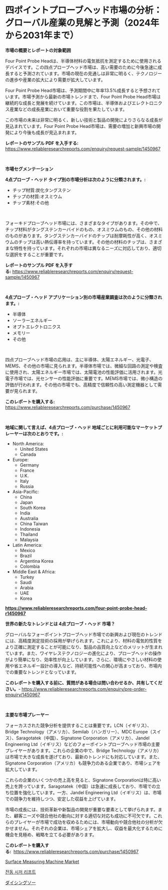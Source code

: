 <p><h1>四ポイントプローブヘッド市場の分析：グローバル産業の見解と予測（2024年から2031年まで）</h1></p><p><strong>市場の概要とレポートの対象範囲</strong></p>
<p><p>Four Point Probe Headは、半導体材料の電気抵抗を測定するために使用されるデバイスです。この四点プローブヘッド市場は、高い需要のために今後急速に成長すると予測されています。市場の現在の見通しは非常に明るく、テクノロジーの進歩や産業の拡大により需要が拡大しています。</p><p>Four Point Probe Head市場は、予測期間中に年率13.5%成長すると予想されています。市場予測から最新の市場トレンドまで、Four Point Probe Head市場は継続的な成長と発展を続けています。この市場は、半導体およびエレクトロニクス産業などの成長産業において重要な役割を果たしています。</p><p>この市場の未来は非常に明るく、新しい技術と製品の開発によりさらなる成長が見込まれています。Four Point Probe Head市場は、需要の増加と新興市場の開発により今後も成長が見込まれます。</p></p>
<p><strong>レポートのサンプル PDF を入手する:</strong> <a href="https://www.reliableresearchreports.com/enquiry/request-sample/1450967">https://www.reliableresearchreports.com/enquiry/request-sample/1450967</a></p>
<p>&nbsp;</p>
<p><strong>市場セグメンテーション</strong></p>
<p><strong>4点プローブ・ヘッド タイプ別の市場分析は次のように分類されます。:</strong></p>
<p><ul><li>チップ材質:炭化タングステン</li><li>チップの材質:オスミウム</li><li>チップ素材:その他</li></ul></p>
<p>&nbsp;</p>
<p><p>フォーキドプローブヘッド市場には、さまざまなタイプがあります。その中で、チップ材料がタングステンカーバイドのもの、オスミウムのもの、その他の材料のものがあります。タングステンカーバイドのチップは耐摩耗性が高く、オスミウムのチップは高い熱伝導率を持っています。その他の材料のチップは、さまざまな特性を持っています。それぞれの市場は異なるニーズに対応しており、適切な選択をすることが重要です。</p></p>
<p><strong>レポートのサンプル PDF を入手する:</strong>&nbsp;<a href="https://www.reliableresearchreports.com/enquiry/request-sample/1450967">https://www.reliableresearchreports.com/enquiry/request-sample/1450967</a></p>
<p>&nbsp;</p>
<p><strong> 4点プローブ・ヘッド アプリケーション別の市場産業調査は次のように分類されます。:</strong></p>
<p><ul><li>半導体</li><li>ソーラーエネルギー</li><li>オプトエレクトロニクス</li><li>メモリー</li><li>その他</li></ul></p>
<p>&nbsp;</p>
<p><p>四点プローブヘッド市場の応用は、主に半導体、太陽エネルギー、光電子、MEMS、その他の市場に見られます。半導体市場では、微細な回路の測定や検査に使用され、太陽エネルギー市場では、太陽電池の性能評価に活用されます。光電子市場では、光センサーの性能評価に重要です。MEMS市場では、微小構造の評価が行われます。その他の市場でも、高精度で信頼性の高い測定機器として需要が見られます。</p></p>
<p><strong>このレポートを購入する:</strong>&nbsp; <a href="https://www.reliableresearchreports.com/purchase/1450967">https://www.reliableresearchreports.com/purchase/1450967</a></p>
<p>&nbsp;</p>
<p><strong>地域に関して言えば、4点プローブ・ヘッド 地域ごとに利用可能なマーケットプレーヤーは次のとおりです。:</strong></p>
<p><ul>
    <li>
        North America:
        <ul>
            <li>United States</li>
            <li>Canada</li>
        </ul>
    </li>
    <li>
        Europe:
        <ul>
            <li>Germany</li>
            <li>France</li>
            <li>U.K.</li>
            <li>Italy</li>
            <li>Russia</li>
        </ul>
    </li>
    <li>
        Asia-Pacific:
        <ul>
            <li>China</li>
            <li>Japan</li>
            <li>South Korea</li>
            <li>India</li>
            <li>Australia</li>
            <li>China Taiwan</li>
            <li>Indonesia</li>
            <li>Thailand</li>
            <li>Malaysia</li>
        </ul>
    </li>
    <li>
        Latin America:
        <ul>
            <li>Mexico</li>
            <li>Brazil</li>
            <li>Argentina Korea</li>
            <li>Colombia</li>
        </ul>
    </li>
    <li>
        Middle East & Africa:
        <ul>
            <li>Turkey</li>
            <li>Saudi</li>
            <li>Arabia</li>
            <li>UAE</li>
            <li>Korea</li>
        </ul>
    </li>
    </ul></p>
<p><strong><a href="https://www.reliableresearchreports.com/four-point-probe-head-r1450967">https://www.reliableresearchreports.com/four-point-probe-head-r1450967</a></strong>&nbsp;</p>
<p><strong>世界の新たなトレンドとは 4点プローブ・ヘッド 市場？</strong></p>
<p><p>グローバルなフォーポイントプローブヘッド市場での新興および現在のトレンドには、高精度測定技術の採用が挙げられます。これにより、材料の電気的性質をより正確に測定することが可能になり、製品の品質向上などのメリットが生まれています。また、ワイヤレステクノロジーの進化により、プローブヘッドの操作がより簡単になり、効率性が向上しています。さらに、環境にやさしい材料の使用や省エネルギー設計の導入など、持続可能性への関心が高まっており、市場内での重要なトレンドとなっています。</p></p>
<p><strong>このレポートを購入する前に、質問がある場合は問い合わせるか、共有してください。</strong>- <a href="https://www.reliableresearchreports.com/enquiry/pre-order-enquiry/1450967">https://www.reliableresearchreports.com/enquiry/pre-order-enquiry/1450967</a></p>
<p>&nbsp;</p>
<p><strong>主要な市場プレーヤー</strong></p>
<p><p>フォーカスされた競争分析を提供することは重要です。LCN（イギリス）、Bridge Technology（アメリカ）、Semilab（ハンガリー）、MDC Europe（スイス）、Saragotatek（中国）、Signatone Corporation（アメリカ）、Jandel Engineering Ltd（イギリス）などのフォーポイントプローブヘッド市場の主要プレイヤーがあります。これらの企業の中で、Bridge Technology（アメリカ）は市場で大きな成長を遂げており、最新のトレンドにも対応しています。また、Signatone Corporation（アメリカ）も競争力のある企業であり、市場シェアを拡大しています。</p><p>これらの企業のいくつかの売上高を見ると、Signatone Corporationは特に高い売上を誇っています。Saragotatek（中国）は急速に成長しており、市場での立ち位置を強化しています。一方、Jandel Engineering Ltd（イギリス）は、市場での競争力を維持しつつ、安定した収益を上げています。</p><p>市場の成長には、技術革新や新製品の開発が重要な要素として挙げられます。また、顧客ニーズや競合他社の動向に対する適切な対応も成功に不可欠です。これらのプレイヤーが市場で成功を収めるためには、市場動向や競合他社の分析が欠かせません。それぞれの企業は、市場シェアを拡大し、収益を最大化するために機会を見極め、戦略を立てる必要があります。</p></p>
<p><strong>このレポートを購入する:</strong>&nbsp;&nbsp;<a href="https://www.reliableresearchreports.com/purchase/1450967">https://www.reliableresearchreports.com/purchase/1450967</a></p>
<p><p><a href="https://github.com/Sinjinluong3e0awx2m195k76/Market-Research-Report-List-2/blob/main/surface-measuring-machine-market.md">Surface Measuring Machine Market</a></p><p><a href="https://github.com/darrellockm3ytan895656/Market-Research-Report-List-1/blob/main/717578319056.md">전동 시저 리프트</a></p><p><a href="https://github.com/ReganWisoky2023/Market-Research-Report-List-1/blob/main/372539120641.md">ダイシングソー</a></p></p>